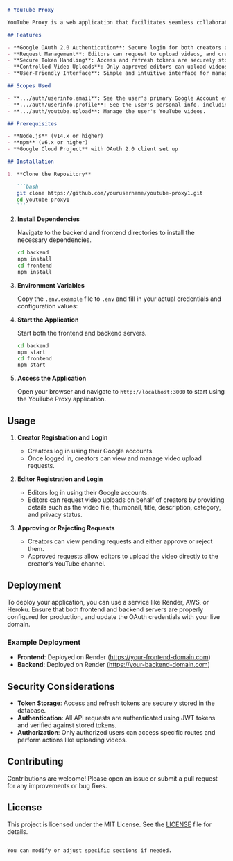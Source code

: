 ````markdown
# YouTube Proxy

YouTube Proxy is a web application that facilitates seamless collaboration between YouTube creators and editors. The application allows editors to upload videos to YouTube on behalf of creators after the creators explicitly approve the request. The platform ensures secure and efficient management of video uploads, even when the creator cannot upload videos directly due to network issues or other constraints.

## Features

- **Google OAuth 2.0 Authentication**: Secure login for both creators and editors using Google accounts.
- **Request Management**: Editors can request to upload videos, and creators can accept or reject these requests.
- **Secure Token Handling**: Access and refresh tokens are securely stored and managed.
- **Controlled Video Uploads**: Only approved editors can upload videos on behalf of creators.
- **User-Friendly Interface**: Simple and intuitive interface for managing video uploads.

## Scopes Used

- **.../auth/userinfo.email**: See the user's primary Google Account email address.
- **.../auth/userinfo.profile**: See the user's personal info, including any personal info made publicly available.
- **.../auth/youtube.upload**: Manage the user's YouTube videos.

## Prerequisites

- **Node.js** (v14.x or higher)
- **npm** (v6.x or higher)
- **Google Cloud Project** with OAuth 2.0 client set up

## Installation

1. **Clone the Repository**

   ```bash
   git clone https://github.com/yourusername/youtube-proxy1.git
   cd youtube-proxy1
   ```
````

2. **Install Dependencies**

   Navigate to the backend and frontend directories to install the necessary dependencies.

   ```bash
   cd backend
   npm install
   cd frontend
   npm install
   ```

3. **Environment Variables**

   Copy the `.env.example` file to `.env` and fill in your actual credentials and configuration values:

4. **Start the Application**

   Start both the frontend and backend servers.

   ```bash
   cd backend
   npm start
   cd frontend
   npm start
   ```

5. **Access the Application**

   Open your browser and navigate to `http://localhost:3000` to start using the YouTube Proxy application.

## Usage

1. **Creator Registration and Login**

   - Creators log in using their Google accounts.
   - Once logged in, creators can view and manage video upload requests.

2. **Editor Registration and Login**

   - Editors log in using their Google accounts.
   - Editors can request video uploads on behalf of creators by providing details such as the video file, thumbnail, title, description, category, and privacy status.

3. **Approving or Rejecting Requests**
   - Creators can view pending requests and either approve or reject them.
   - Approved requests allow editors to upload the video directly to the creator’s YouTube channel.

## Deployment

To deploy your application, you can use a service like Render, AWS, or Heroku. Ensure that both frontend and backend servers are properly configured for production, and update the OAuth credentials with your live domain.

### Example Deployment

- **Frontend**: Deployed on Render (https://your-frontend-domain.com)
- **Backend**: Deployed on Render (https://your-backend-domain.com)

## Security Considerations

- **Token Storage**: Access and refresh tokens are securely stored in the database.
- **Authentication**: All API requests are authenticated using JWT tokens and verified against stored tokens.
- **Authorization**: Only authorized users can access specific routes and perform actions like uploading videos.

## Contributing

Contributions are welcome! Please open an issue or submit a pull request for any improvements or bug fixes.

## License

This project is licensed under the MIT License. See the [LICENSE](LICENSE) file for details.

```

You can modify or adjust specific sections if needed.
```
